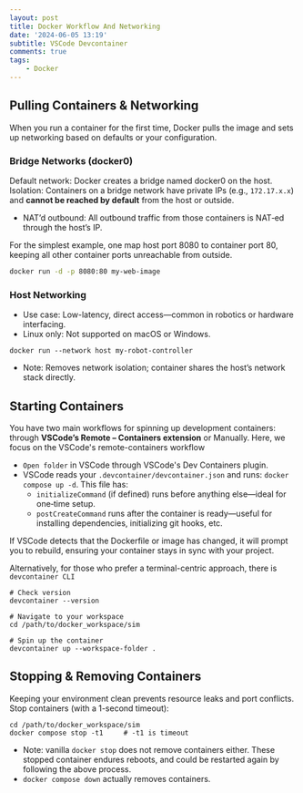 ```yaml
---
layout: post
title: Docker Workflow And Networking
date: '2024-06-05 13:19'
subtitle: VSCode Devcontainer
comments: true
tags:
    - Docker
---
```


## Pulling Containers & Networking

When you run a container for the first time, Docker pulls the image and sets up networking based on defaults or your configuration.

### Bridge Networks (docker0)

Default network: Docker creates a bridge named docker0 on the host.
Isolation: Containers on a bridge network have private IPs (e.g., `172.17.x.x`) and **cannot be reached by default** from the host or outside.

- NAT’d outbound: All outbound traffic from those containers is NAT‐ed through the host’s IP.

For the simplest example, one map host port 8080 to container port 80, keeping all other container ports unreachable from outside.

```bash
docker run -d -p 8080:80 my-web-image
```

### Host Networking

- Use case: Low-latency, direct access—common in robotics or hardware interfacing.
- Linux only: Not supported on macOS or Windows.

```
docker run --network host my-robot-controller
```

- Note: Removes network isolation; container shares the host’s network stack directly.

## Starting Containers

You have two main workflows for spinning up development containers: through **VSCode’s Remote – Containers extension** or Manually. Here, we focus on the VSCode's remote-containers workflow

- `Open folder` in VSCode through VSCode's Dev Containers plugin.
- VSCode reads your `.devcontainer/devcontainer.json` and runs: `docker compose up -d`. This file has:
  - `initializeCommand` (if defined) runs before anything else—ideal for one‐time setup.
  - `postCreateCommand` runs after the container is ready—useful for installing dependencies, initializing git hooks, etc.

If VSCode detects that the Dockerfile or image has changed, it will prompt you to rebuild, ensuring your container stays in sync with your project.

Alternatively, for those who prefer a terminal-centric approach, there is `devcontainer CLI`

```
# Check version
devcontainer --version

# Navigate to your workspace
cd /path/to/docker_workspace/sim

# Spin up the container
devcontainer up --workspace-folder .
```

## Stopping & Removing Containers

Keeping your environment clean prevents resource leaks and port conflicts.
Stop containers (with a 1-second timeout):

```
cd /path/to/docker_workspace/sim
docker compose stop -t1     # -t1 is timeout
```

- Note: vanilla `docker stop` does not remove containers either. These stopped container endures reboots, and could be restarted again by following the above process.
- `docker compose down` actually removes containers.
